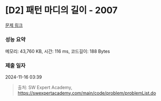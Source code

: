 # [D2] 패턴 마디의 길이 - 2007 

[문제 링크](https://swexpertacademy.com/main/code/problem/problemDetail.do?contestProbId=AV5P1kNKAl8DFAUq) 

### 성능 요약

메모리: 43,760 KB, 시간: 116 ms, 코드길이: 188 Bytes

### 제출 일자

2024-11-16 03:39



> 출처: SW Expert Academy, https://swexpertacademy.com/main/code/problem/problemList.do